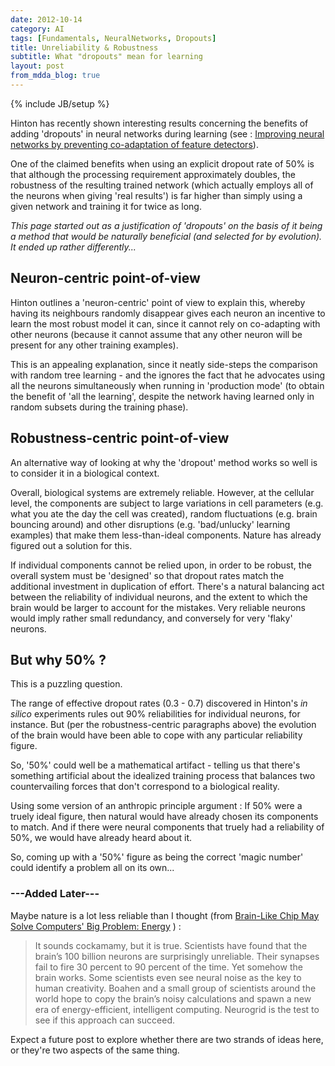 ```yaml
---
date: 2012-10-14
category: AI
tags: [Fundamentals, NeuralNetworks, Dropouts]
title: Unreliability & Robustness
subtitle: What "dropouts" mean for learning
layout: post
from_mdda_blog: true
---
```

{% include JB/setup %}


Hinton has recently shown interesting results concerning the benefits of adding 
'dropouts' in neural networks during learning
(see : [Improving neural networks by preventing co-adaptation of feature detectors](http://arxiv.org/pdf/1207.0580.pdf)).

One of the claimed benefits when using an explicit dropout rate of 50% is that 
although the processing requirement approximately doubles, the robustness of the 
resulting trained network (which actually employs all of the neurons when 
giving 'real results') is far higher than simply using a given network and 
training it for twice as long.

*This page started out as a justification of 'dropouts' on the basis of it 
being a method that would be naturally beneficial (and selected for by evolution).  It ended up rather differently...*

Neuron-centric point-of-view
------------------------------------

Hinton outlines a 'neuron-centric' point of view to explain this, 
whereby having its neighbours randomly disappear gives each neuron an
incentive to learn the most robust model it can, since it cannot rely on
co-adapting with other neurons (because it cannot assume that any other neuron
will be present for any other training examples).

This is an appealing explanation, since it neatly side-steps the comparison
with random tree learning - and the ignores the fact that he advocates
using all the neurons simultaneously when running in 'production mode'
(to obtain the benefit of 'all the learning', despite the network having 
learned only in random subsets during the training phase).


Robustness-centric point-of-view
------------------------------------

An alternative way of looking at why the 'dropout' method works so well is
to consider it in a biological context.

Overall, biological systems are extremely reliable.  However, at the cellular level,
the components are subject to large variations in 
cell parameters (e.g. what you ate the day the cell was created), 
random fluctuations (e.g. brain bouncing around) and 
other disruptions (e.g. 'bad/unlucky' learning examples) 
that make them less-than-ideal components.  Nature has already figured out a solution for this.

If individual components cannot be relied upon, in order to be robust, 
the overall system must be 'designed' so that dropout rates
match the additional investment in duplication of effort.  There's a natural balancing act 
between the reliability of individual neurons, and the extent to which the brain 
would be larger to account for the mistakes.  Very reliable neurons would imply rather small redundancy, 
and conversely for very 'flaky' neurons.


But why 50% ?
----------------

This is a puzzling question.  

The range of effective dropout rates (0.3 - 0.7) discovered in Hinton's *in silico* 
experiments rules out 90% reliabilities for individual neurons, for instance.  But 
(per the robustness-centric paragraphs above) the evolution 
of the brain would have been able to cope with any particular reliability figure.

So, '50%' could well be a mathematical artifact - telling us that 
there's something artificial about the idealized training process that balances two 
countervailing forces that don't correspond to a biological reality.

Using some version of an anthropic principle argument : 
If 50% were a truely ideal figure, then natural would have already chosen
its components to match.  And if there were neural components that truely had a reliability of 50%, 
we would have already heard about it.

So, coming up with a '50%' figure as being the correct 'magic number' 
could identify a problem all on its own...


### ---Added Later---

Maybe nature is a lot less reliable than I thought (from [Brain-Like Chip May Solve Computers' Big Problem: Energy](http://discovermagazine.com/2009/oct/06-brain-like-chip-may-solve-computers-big-problem-energy) ) : 

>  It sounds cockamamy, but it is true. Scientists have found that the brain’s 100 billion neurons are surprisingly unreliable. Their synapses fail to fire 30 percent to 90 percent of the time. Yet somehow the brain works. Some scientists even see neural noise as the key to human creativity. Boahen and a small group of scientists around the world hope to copy the brain’s noisy calculations and spawn a new era of energy-efficient, intelligent computing. Neurogrid is the test to see if this approach can succeed.

Expect a future post to explore whether there are two strands of ideas here,
or they're two aspects of the same thing.
